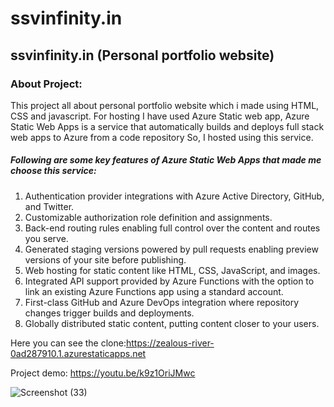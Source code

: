# ssvinfinity.in
## ssvinfinity.in (Personal portfolio website)
### About Project:
This project all about personal portfolio website which i made using HTML, CSS and javascript. For hosting I have used Azure Static web app, 
Azure Static Web Apps is a service that automatically builds and deploys full stack web apps to Azure from a code repository So, I hosted using this service.

##### Following are some key features of Azure Static Web Apps that made me choose this service:

1. Authentication provider integrations with Azure Active Directory, GitHub, and Twitter.
2. Customizable authorization role definition and assignments.
3. Back-end routing rules enabling full control over the content and routes you serve.
4. Generated staging versions powered by pull requests enabling preview versions of your site before publishing.
5. Web hosting for static content like HTML, CSS, JavaScript, and images.
6. Integrated API support provided by Azure Functions with the option to link an existing Azure Functions app using a standard account.
7. First-class GitHub and Azure DevOps integration where repository changes trigger builds and deployments.
8. Globally distributed static content, putting content closer to your users.

Here you can see the clone:https://zealous-river-0ad287910.1.azurestaticapps.net

Project demo: https://youtu.be/k9z1OriJMwc

![Screenshot (33)](https://user-images.githubusercontent.com/85599079/160582013-54833d90-0c5d-4803-89ac-a8b74a4b18d1.png)

